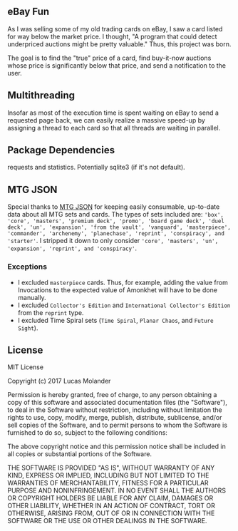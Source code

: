 ## eBay Fun
As I was selling some of my old trading cards on eBay, I saw a card listed for
way below the market price. I thought, "A program that could detect underpriced
auctions might be pretty valuable." Thus, this project was born.

The goal is to find the "true" price of a card, find buy-it-now auctions whose
price is significantly below that price, and send a notification to the user.

## Multithreading
Insofar as most of the execution time is spent waiting on eBay to send a
requested page back, we can easily realize a massive speed-up by assigning a thread to each card so that all threads are waiting in parallel.

## Package Dependencies
requests and statistics. Potentially sqlite3 (if it's not default).

## MTG JSON
Special thanks to [MTG JSON](http://mtgjson.com/) for keeping easily consumable, up-to-date data about all MTG sets and cards. The types of sets included are: `'box', 'core', 'masters', 'premium deck', 'promo', 'board game deck', 'duel deck', 'un', 'expansion', 'from the vault', 'vanguard', 'masterpiece', 'commander', 'archenemy', 'planechase', 'reprint', 'conspiracy', and 'starter'`. I stripped it down to only consider `'core', 'masters', 'un', 'expansion', 'reprint', and 'conspiracy'`.
### Exceptions
* I excluded `masterpiece` cards. Thus, for example, adding the value from Invocations to the expected value of Amonkhet will have to be done manually.
* I excluded `Collector's Edition` and `International Collector's Edition` from the `reprint` type.
* I excluded Time Spiral sets (`Time Spiral`, `Planar Chaos`, and `Future Sight`).

## License
MIT License

Copyright (c) 2017 Lucas Molander

Permission is hereby granted, free of charge, to any person obtaining a copy
of this software and associated documentation files (the "Software"), to deal
in the Software without restriction, including without limitation the rights
to use, copy, modify, merge, publish, distribute, sublicense, and/or sell
copies of the Software, and to permit persons to whom the Software is
furnished to do so, subject to the following conditions:

The above copyright notice and this permission notice shall be included in all
copies or substantial portions of the Software.

THE SOFTWARE IS PROVIDED "AS IS", WITHOUT WARRANTY OF ANY KIND, EXPRESS OR
IMPLIED, INCLUDING BUT NOT LIMITED TO THE WARRANTIES OF MERCHANTABILITY,
FITNESS FOR A PARTICULAR PURPOSE AND NONINFRINGEMENT. IN NO EVENT SHALL THE
AUTHORS OR COPYRIGHT HOLDERS BE LIABLE FOR ANY CLAIM, DAMAGES OR OTHER
LIABILITY, WHETHER IN AN ACTION OF CONTRACT, TORT OR OTHERWISE, ARISING FROM,
OUT OF OR IN CONNECTION WITH THE SOFTWARE OR THE USE OR OTHER DEALINGS IN THE
SOFTWARE.